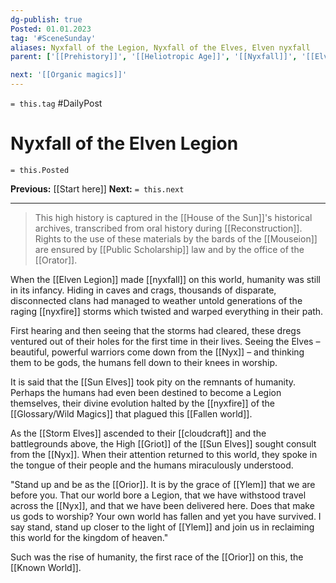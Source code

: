 ```yaml
---
dg-publish: true
Posted: 01.01.2023
tag: '#SceneSunday'
aliases: Nyxfall of the Legion, Nyxfall of the Elves, Elven nyxfall
parent: ['[[Prehistory]]', '[[Heliotropic Age]]', '[[Nyxfall]]', '[[Elven Legion]]']

next: '[[Organic magics]]'
---
```

`= this.tag` #DailyPost
# Nyxfall of the Elven Legion
`= this.Posted`

**Previous:** [[Start here]]
**Next:** `= this.next`

---

> This high history is captured in the [[House of the Sun]]'s historical archives, transcribed from oral history during [[Reconstruction]]. Rights to the use of these materials by the bards of the [[Mouseion]] are ensured by [[Public Scholarship]] law and by the office of the [[Orator]].

When the [[Elven Legion]] made [[nyxfall]] on this world, humanity was still in its infancy. Hiding in caves and crags, thousands of disparate, disconnected clans had managed to weather untold generations of the raging [[nyxfire]] storms which twisted and warped everything in their path.

First hearing and then seeing that the storms had cleared, these dregs ventured out of their holes for the first time in their lives. Seeing the Elves – beautiful, powerful warriors come down from the [[Nyx]] – and thinking them to be gods, the humans fell down to their knees in worship.

It is said that the [[Sun Elves]] took pity on the remnants of humanity. Perhaps the humans had even been destined to become a Legion themselves, their divine evolution halted by the [[nyxfire]] of the [[Glossary/Wild Magics]] that plagued this [[Fallen world]].

As the [[Storm Elves]] ascended to their [[cloudcraft]] and the battlegrounds above, the High [[Griot]] of the [[Sun Elves]] sought consult from the [[Nyx]]. When their attention returned to this world, they spoke in the tongue of their people and the humans miraculously understood.

"Stand up and be as the [[Orior]]. It is by the grace of [[Ylem]] that we are before you. That our world bore a Legion, that we have withstood travel across the [[Nyx]], and that we have been delivered here. Does that make us gods to worship? Your own world has fallen and yet you have survived. I say stand, stand up closer to the light of [[Ylem]] and join us in reclaiming this world for the kingdom of heaven."

Such was the rise of humanity, the first race of the [[Orior]] on this, the [[Known World]].
